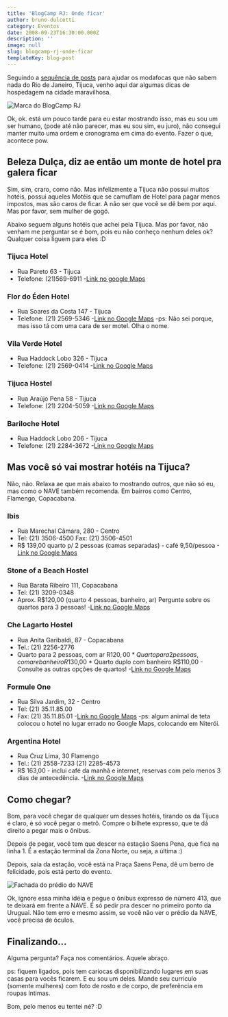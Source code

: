 ```yaml
---
title: 'BlogCamp RJ: Onde ficar'
author: bruno-dulcetti
category: Eventos
date: 2008-09-23T16:30:00.000Z
description: ''
image: null
slug: blogcamp-rj-onde-ficar
templateKey: blog-post
---
```


Seguindo a <a href="/blogcamp-rj-oficinas-e-novidades.html">sequência de posts</a> para ajudar os modafocas que não sabem nada do Rio de Janeiro, Tijuca, venho aqui dar algumas dicas de hospedagem na cidade maravilhosa.

<img src="/assets/images/posts/marca-blogcamp-rj.jpg" alt="Marca do BlogCamp RJ" />

Ok, ok. está um pouco tarde para eu estar mostrando isso, mas eu sou um ser humano, (pode até não parecer, mas eu sou sim, eu juro), não consegui manter muito uma ordem e cronograma em cima do evento. Fazer o que, acontece pow.

## Beleza Dulça, diz ae então um monte de hotel pra galera ficar

Sim, sim, craro, como não. Mas infelizmente a Tijuca não possui muitos hotéis, possui aqueles Motéis que se camuflam de Hotel para pagar menos impostos, mas são caros de ficar. A não ser que você se dê bem por aqui. Mas por favor, sem mulher de gogó.

Abaixo seguem alguns hotéis que achei pela Tijuca. Mas por favor, não venham me perguntar se é bom, pois eu não conheço nenhum deles ok? Qualquer coisa liguem para eles :D

### Tijuca Hotel

- Rua Pareto 63 - Tijuca
- Telefone: (21)569-6911 -<a href="http://maps.google.com/maps?f=q&hl=en&geocode=&q=R+Pareto+63+rio+de+janeiro&sll=37.0625,-95.677068&sspn=56.331468,107.226563&ie=UTF8&t=h&z=17&iwloc=addr">Link no google Maps</a>

### Flor do Éden Hotel

- Rua Soares da Costa 147 - Tijuca
- Telefone: (21) 2569-5346 -<a href="http://maps.google.com/maps?f=q&hl=en&geocode=&q=R+Soares+da+Costa+147+rio+de+janeiro&sll=-22.923237,-43.230331&sspn=0.008103,0.013089&ie=UTF8&ll=-22.925206,-43.230869&spn=0.008103,0.013089&t=h&z=17&iwloc=addr">Link no Google Maps</a>
  -ps: Não sei porque, mas isso tá com uma cara de ser motel. Olha o nome.

### Vila Verde Hotel

- Rua Haddock Lobo 326 - Tijuca
- Telefone: (21) 2569-0414 -<a href="http://maps.google.com/maps?f=q&hl=en&geocode=&q=Haddock+Lobo+326+rio+de+janeiro&sll=37.0625,-95.677068&sspn=35.957999,93.164063&ie=UTF8&ll=-22.919939,-43.216546&spn=0.010218,0.022745&t=h&z=16&iwloc=r0">Link no Google Maps</a>

### Tijuca Hostel

- Rua Araújo Pena 58 - Tijuca
- Telefone: (21) 2204-5059 -<a href="http://maps.google.com/maps?f=q&hl=en&geocode=&q=Rua+Ara%C3%BAjo+Pena+58+rio+de+janeiro&sll=-22.919939,-43.216546&sspn=0.010218,0.022745&ie=UTF8&ll=-22.922251,-43.219507&spn=0.010218,0.022745&t=h&z=16&iwloc=r0">Link no Google Maps</a>

### Bariloche Hotel

- Rua Haddock Lobo 206 - Tijuca
- Telefone: (21) 2284-3672 -<a href="http://maps.google.com/maps?f=q&hl=en&geocode=&q=Haddock+Lobo+206+rio+de+janeiro&sll=-22.922251,-43.219507&sspn=0.010218,0.022745&ie=UTF8&ll=-22.917567,-43.219056&spn=0.010218,0.022745&t=h&z=16&iwloc=r0">Link no Google Maps</a>

## Mas você só vai mostrar hotéis na Tijuca?

Não, não. Relaxa ae que mais abaixo to mostrando outros, que não só eu, mas como o NAVE também recomenda. Em bairros como Centro, Flamengo, Copacabana.

### Ibis

- Rua Marechal Câmara, 280 - Centro
- Tel: (21) 3506-4500 Fax: (21) 3506-4501
- R\$ 139,00 quarto p/ 2 pessoas (camas separadas) - café 9,50/pessoa -<a href="http://maps.google.com/maps?f=q&hl=en&geocode=&q=Marechal+C%C3%A2mara,+280+-+Centro+rio+de+janeiro&sll=-22.917567,-43.219056&sspn=0.010218,0.022745&ie=UTF8&ll=-22.906716,-43.169811&spn=0.010219,0.022745&t=h&z=16&iwloc=r0">Link no Google Maps</a>

### Stone of a Beach Hostel

- Rua Barata Ribeiro 111, Copacabana
- Tel: (21) 3209-0348
- Aprox. R\$120,00 (quarto 4 pessoas, banheiro, ar) Pergunte sobre os quartos para 3 pessoas! -<a href="http://maps.google.com/maps?f=q&hl=en&geocode=&q=Barata+Ribeiro+111,+Copacabana+rio+de+janeiro&sll=-22.906716,-43.169811&sspn=0.010219,0.022745&ie=UTF8&ll=-22.962325,-43.178029&spn=0.010215,0.022745&t=h&z=16&iwloc=r2">Link no Google Maps</a>

### Che Lagarto Hostel

- Rua Anita Garibaldi, 87 - Copacabana
- Tel.: (21) 2256-2776
- Quarto para 2 pessoas, com ar R$120,00 * Quarto para 2 pessoas, com ar e banheiro R$130,00 \* Quarto duplo com banheiro R\$110,00 - Consulte as outras opções de quartos! -<a href="http://maps.google.com/maps?f=q&hl=en&geocode=&q=Anita+Garibaldi+%2387+-+Copacabana+rio+de+janeiro&sll=-22.962325,-43.178029&sspn=0.010215,0.022745&ie=UTF8&ll=-22.963432,-43.181849&spn=0.010214,0.022745&t=h&z=16&iwloc=r0">Link no Google Maps</a>

### Formule One

- Rua Silva Jardim, 32 - Centro
- Tel: (21) 35.11.85.00
- Fax: (21) 35.11.85.01 -<a href="http://maps.google.com/maps?f=q&hl=en&geocode=&q=Silva+Jardim+32+Centro+Rio+de+Janeiro&sll=-22.906815,-43.181677&sspn=0.010219,0.022745&ie=UTF8&ll=-22.907744,-43.181677&spn=0.010219,0.022745&t=h&z=16&iwloc=cent">Link no Google Maps</a>
  -ps: algum animal de teta colocou o hotel no lugar errado no Google Maps, colocando em Niterói.

### Argentina Hotel

- Rua Cruz Lima, 30 Flamengo
- Tel.: (21) 2558-7233 (21) 2285-4573
- R\$ 163,00 - inclui café da manhã e internet, reservas com pelo menos 3 dias de antecedência. -<a href="http://maps.google.com/maps?f=q&hl=en&geocode=&q=Rua+Cruz+Lima,+30+Flamengo+Rio+de+Janeiro&sll=-22.907744,-43.181677&sspn=0.010219,0.022745&ie=UTF8&ll=-22.936104,-43.175583&spn=0.010217,0.022745&t=h&z=16&iwloc=r0">Link no Google Maps</a>

## Como chegar?

Bom, para você chegar de qualquer um desses hotéis, tirando os da Tijuca é claro, é só você pegar o metrô. Compre o bilhete expresso, que te dá direito a pegar mais o ônibus.

Depois de pegar, você tem que descer na estação Saens Pena, que fica na linha 1. É a estação terminal da Zona Norte, ou seja, a última :)

Depois, saia da estação, você está na Praça Saens Pena, dê um berro de felicidade, pois está perto do evento.

<img src="/assets/images/posts/nave-fachada.jpg" alt="Fachada do prédio do NAVE" />

Ok, ignore essa minha idéia e pegue o ônibus expresso de número 413, que te deixará em frente a NAVE. É só pedir pra descer no primeiro ponto da Uruguai. Não tem erro e mesmo assim, se você não ver o prédio da NAVE, você precisa de óculos.

## Finalizando...

Alguma pergunta? Faça nos comentários. Aquele abraço.

ps: fiquem ligados, pois tem cariocas disponibilizando lugares em suas casas para vocês ficarem. E eu sou um deles. Mande seu curriculo (somente mulheres) com foto de rosto e de corpo, de preferência em roupas íntimas.

Bom, pelo menos eu tentei né? :D
